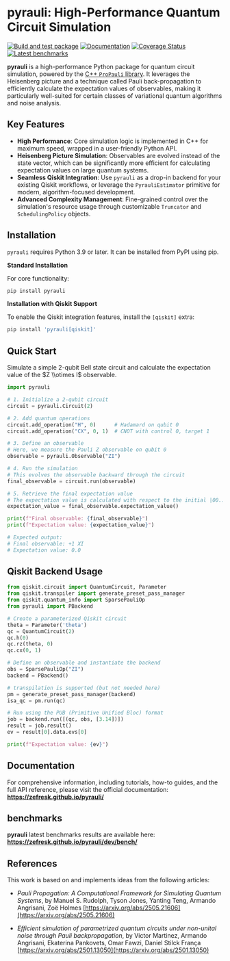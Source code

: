 # pyrauli: High-Performance Quantum Circuit Simulation

[![Build and test package](https://github.com/zeFresk/pyrauli/actions/workflows/ci.yml/badge.svg)](https://github.com/zeFresk/pyrauli/actions/workflows/ci.yml)
[![Documentation](https://img.shields.io/badge/Documentation-View-blue)](https://zefresk.github.io/pyrauli/)
[![Coverage Status](https://coveralls.io/repos/github/zeFresk/pyrauli/badge.svg?branch=coverage)](https://coveralls.io/github/zeFresk/pyrauli?branch=coverage)
[![Latest benchmarks](https://img.shields.io/badge/Benchmarks-View-blue)](https://zefresk.github.io/pyrauli/dev/bench)

**pyrauli** is a high-performance Python package for quantum circuit simulation, powered by the [C++ `ProPauli` library](https://github.com/zeFresk/ProPauli/). It leverages the Heisenberg picture and a technique called Pauli back-propagation to efficiently calculate the expectation values of observables, making it particularly well-suited for certain classes of variational quantum algorithms and noise analysis.

## Key Features

  * **High Performance**: Core simulation logic is implemented in C++ for maximum speed, wrapped in a user-friendly Python API.
  * **Heisenberg Picture Simulation**: Observables are evolved instead of the state vector, which can be significantly more efficient for calculating expectation values on large quantum systems.
  * **Seamless Qiskit Integration**: Use `pyrauli` as a drop-in backend for your existing Qiskit workflows, or leverage the `PyrauliEstimator` primitive for modern, algorithm-focused development.
  * **Advanced Complexity Management**: Fine-grained control over the simulation's resource usage through customizable `Truncator` and `SchedulingPolicy` objects.

## Installation

`pyrauli` requires Python 3.9 or later. It can be installed from PyPI using pip.

**Standard Installation**

For core functionality:

```bash
pip install pyrauli
````

**Installation with Qiskit Support**

To enable the Qiskit integration features, install the `[qiskit]` extra:

```bash
pip install 'pyrauli[qiskit]'
````

## Quick Start

Simulate a simple 2-qubit Bell state circuit and calculate the expectation value of the $Z \\otimes I$ observable.

```python
import pyrauli

# 1. Initialize a 2-qubit circuit
circuit = pyrauli.Circuit(2)

# 2. Add quantum operations
circuit.add_operation("H", 0)      # Hadamard on qubit 0
circuit.add_operation("CX", 0, 1)  # CNOT with control 0, target 1

# 3. Define an observable
# Here, we measure the Pauli Z observable on qubit 0
observable = pyrauli.Observable("ZI")

# 4. Run the simulation
# This evolves the observable backward through the circuit
final_observable = circuit.run(observable)

# 5. Retrieve the final expectation value
# The expectation value is calculated with respect to the initial |00...0> state
expectation_value = final_observable.expectation_value()

print(f"Final observable: {final_observable}")
print(f"Expectation value: {expectation_value}")

# Expected output:
# Final observable: +1 XI
# Expectation value: 0.0
```

## Qiskit Backend Usage

```python
from qiskit.circuit import QuantumCircuit, Parameter
from qiskit.transpiler import generate_preset_pass_manager
from qiskit.quantum_info import SparsePauliOp
from pyrauli import PBackend

# Create a parameterized Qiskit circuit
theta = Parameter('theta')
qc = QuantumCircuit(2)
qc.h(0)
qc.rz(theta, 0)
qc.cx(0, 1)

# Define an observable and instantiate the backend
obs = SparsePauliOp("ZI")
backend = PBackend()

# transpilation is supported (but not needed here)
pm = generate_preset_pass_manager(backend)
isa_qc = pm.run(qc)

# Run using the PUB (Primitive Unified Bloc) format
job = backend.run([(qc, obs, [3.14])])
result = job.result()
ev = result[0].data.evs[0]

print(f"Expectation value: {ev}")
```

## Documentation

For comprehensive information, including tutorials, how-to guides, and the full API reference, please visit the official documentation:
**https://zefresk.github.io/pyrauli/**

## benchmarks

**pyrauli** latest benchmarks results are available here: **https://zefresk.github.io/pyrauli/dev/bench/**

## References

This work is based on and implements ideas from the following articles:

  * _Pauli Propagation: A Computational Framework for Simulating Quantum Systems_, by Manuel S. Rudolph, Tyson Jones, Yanting Teng, Armando Angrisani, Zoë Holmes [https://arxiv.org/abs/2505.21606](https://arxiv.org/abs/2505.21606)

  * _Efficient simulation of parametrized quantum circuits under non-unital noise through Pauli backpropagation_, by Victor Martinez, Armando Angrisani, Ekaterina Pankovets, Omar Fawzi, Daniel Stilck França [https://arxiv.org/abs/2501.13050](https://arxiv.org/abs/2501.13050)
